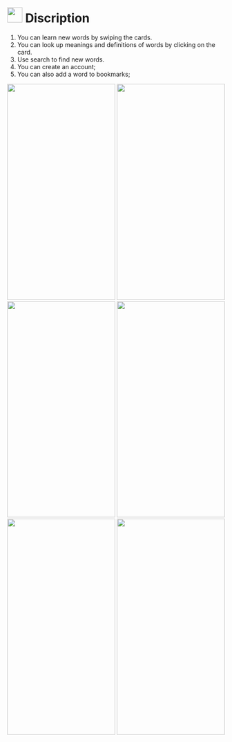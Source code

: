 # <img src="https://user-images.githubusercontent.com/82866898/151253001-039e25f4-2dc0-4e5c-b494-ee66a1bdf995.png" width="35" height="35">   Discription


1. You can learn new words by swiping the cards. 
2. You can look up meanings and definitions of words by clicking on the card.
3. Use search to find new words.
4. You can create an account;
5. You can also add a word to bookmarks;

<p float="left">
<img src="https://user-images.githubusercontent.com/82866898/151251144-4f98d646-accc-4476-9fbc-b7675a5add05.png" width="250" height="500">
<img src="https://user-images.githubusercontent.com/82866898/151251131-dd206fb7-9c1b-4449-b167-59b7275de479.png" width="250" height="500">
<img src="https://user-images.githubusercontent.com/82866898/151251134-54a4683a-cff9-4a60-9ac3-6b37a64e6ad7.png" width="250" height="500">
<img src="https://user-images.githubusercontent.com/82866898/151251138-2df89b2f-e6f2-43bf-a048-f1b161706bf7.png" width="250" height="500">
<img src="https://user-images.githubusercontent.com/82866898/151251140-b3da7617-a350-47ac-93ac-5e8c41be320b.png" width="250" height="500">
<img src="https://user-images.githubusercontent.com/82866898/151251141-9058c97f-fd95-41e4-b039-1e32c4bb62f3.png" width="250" height="500">
</p>
